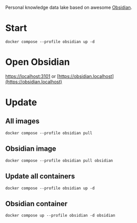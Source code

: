 Personal knowledge data lake based on awesome [Obsidian](https://obsidian.md/).

# Start

```shell
docker compose --profile obsidian up -d
```

# Open Obsidian

[https://localhost:3101](https://localhost:3101) or [https://obsidian.localhost](https://obsidian.localhost)

# Update

## All images

```shell
docker compose --profile obsidian pull
```

## Obsidian image

```shell
docker compose --profile obsidian pull obsidian
```

## Update all containers

```shell
docker compose --profile obsidian up -d
```

## Obsidian container

```shell
docker compose up --profile obsidian -d obsidian
```
